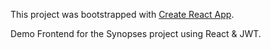 This project was bootstrapped with [Create React App](https://github.com/facebook/create-react-app).

Demo Frontend for the Synopses project using React & JWT.